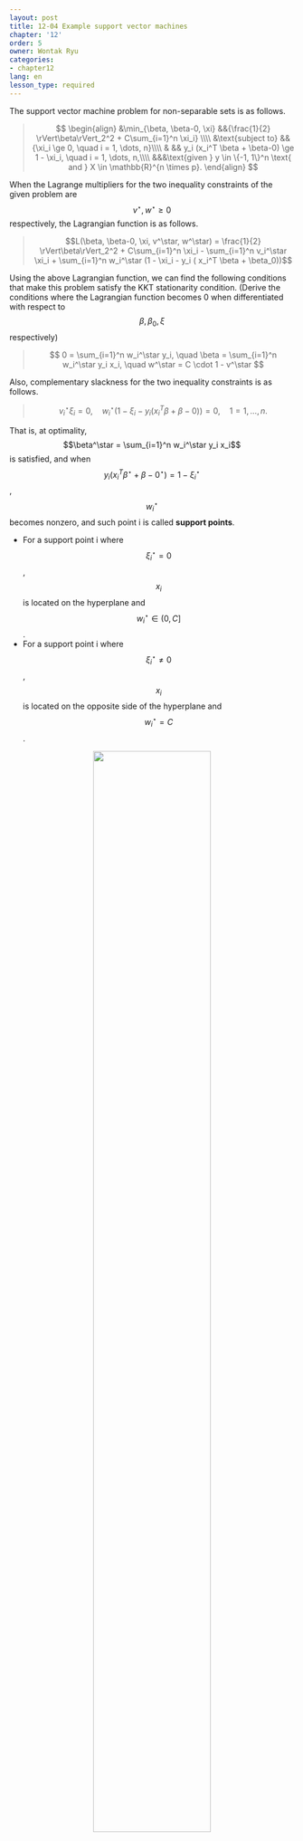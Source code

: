```yaml
---
layout: post
title: 12-04 Example support vector machines
chapter: '12'
order: 5
owner: Wontak Ryu
categories:
- chapter12
lang: en
lesson_type: required
---
```


<script type="text/x-mathjax-config">
MathJax.Hub.Config({
    displayAlign: "center"
});
</script>

The support vector machine problem for non-separable sets is as follows.

>$$
>\begin{align}
>    &\min_{\beta, \beta-0, \xi} &&{\frac{1}{2} \rVert\beta\rVert_2^2 + C\sum_{i=1}^n \xi_i} \\\\
>    &\text{subject to} &&{\xi_i \ge 0, \quad i = 1, \dots, n}\\\\
>    & && y_i (x_i^T \beta + \beta-0) \ge 1 - \xi_i, \quad i = 1, \dots, n,\\\\
>&&&\text{given } y \in \{-1, 1\}^n \text{ and } X \in \mathbb{R}^{n \times p}.
>\end{align}
>$$

When the Lagrange multipliers for the two inequality constraints of the given problem are $$v^\star, w^\star \geq 0$$ respectively, the Lagrangian function is as follows.
>$$L(\beta, \beta-0, \xi, v^\star, w^\star) = \frac{1}{2} \rVert\beta\rVert_2^2 + C\sum_{i=1}^n \xi_i - \sum_{i=1}^n v_i^\star \xi_i + \sum_{i=1}^n w_i^\star (1 - \xi_i - y_i ( x_i^T \beta + \beta_0))$$

Using the above Lagrangian function, we can find the following conditions that make this problem satisfy the KKT stationarity condition. (Derive the conditions where the Lagrangian function becomes 0 when differentiated with respect to $$\beta, \beta_0, \xi$$ respectively)
>$$
>0 = \sum_{i=1}^n w_i^\star y_i, \quad \beta = \sum_{i=1}^n w_i^\star y_i x_i, \quad w^\star = C \cdot 1 - v^\star
>$$

Also, complementary slackness for the two inequality constraints is as follows.
> $$
> v_i^\star \xi_i = 0, \quad w_i^\star (1 - \xi_i - y_i (x_i^T \beta + \beta-0)) =0, \quad 1 = 1, \dots, n.
> $$

That is, at optimality, $$\beta^\star = \sum_{i=1}^n w_i^\star y_i x_i$$ is satisfied, and when $$y_i (x_i^T \beta^\star + \beta-0^\star) = 1 - \xi_i^\star$$, $$w_i^\star$$ becomes nonzero, and such point i is called **support points**.

* For a support point i where $$\xi_i^\star = 0$$, $$x_i$$ is located on the hyperplane and $$w_i^\star \in (0, C]$$.
* For a support point i where $$\xi_i^\star \neq 0$$, $$x_i$$ is located on the opposite side of the hyperplane and $$w_i^\star = C$$.

<figure class="image" style="align: center;">
<p align="center">
 <img src="{{ site.baseurl }}/img/chapter_img/chapter12/svm.png" alt="" width="70%" height="70%">
 <figcaption style="text-align: center;">$$ \text{[Fig1] Illustration of support points with }\ \xi^\star \neq 0 \text{ [3]}$$ </figcaption>
</p>
</figure>

Before optimizing the SVM problem, the above method can be used to filter out non-support points (filtering out non-support points can improve computational efficiency). In fact, KKT conditions do not play a direct role in deriving the solution to this problem, but we can gain intuition to better understand the SVM problem through them [3].
